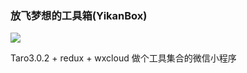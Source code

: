 ### 放飞梦想的工具箱(YikanBox)

![](https://img.shields.io/badge/YikanBox-v0.0.0-blue.svg)

Taro3.0.2 + redux + wxcloud 做个工具集合的微信小程序
